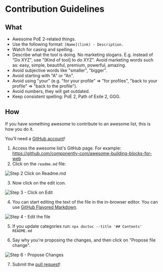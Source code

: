 # Contribution Guidelines

## What

- Awesome PoE 2-related things.
- Use the following format: `[Name](link) - Description.`
- Watch for casing and spelling.
- Describe what the tool is doing. No marketing slogans. E.g. instead of "Do XYZ", use "[Kind of tool] to do XYZ". Avoid marketing words such as: easy, simple, beautiful, premium, powerful, amazing.
- Avoid subjective words like "smaller", "bigger".
- Avoid starting with "A" or "An".
- Avoid using "your" (e.g. "for your profile" => "for profiles", "back to your profile" => "back to the profile").
- Avoid numbers, they will get outdated.
- Keep consistent spelling: PoE 2, Path of Exile 2, GGG.

## How

If you have something awesome to contribute to an awesome list, this is how you do it.

You'll need a [GitHub account](https://github.com/join)!

1. Access the awesome list's GitHub page. For example: https://github.com/componently-com/awesome-building-blocks-for-web
2. Click on the `readme.md` file:

![Step 2 Click on Readme.md](https://cloud.githubusercontent.com/assets/170270/9402920/53a7e3ea-480c-11e5-9d81-aecf64be55eb.png)

3. Now click on the edit icon.

![Step 3 - Click on Edit](https://cloud.githubusercontent.com/assets/170270/9402927/6506af22-480c-11e5-8c18-7ea823530099.png)

4. You can start editing the text of the file in the in-browser editor. You can use [GitHub Flavored Markdown](https://help.github.com/articles/github-flavored-markdown/).

![Step 4 - Edit the file](https://cloud.githubusercontent.com/assets/170270/9402932/7301c3a0-480c-11e5-81f5-7e343b71674f.png)

5. If you update categories run: `npx doctoc --title '## Contents' README.md`

6. Say why you're proposing the changes, and then click on "Propose file change".

![Step 6 - Propose Changes](https://cloud.githubusercontent.com/assets/170270/9402937/7dd0652a-480c-11e5-9138-bd14244593d5.png)

7. Submit the [pull request](https://help.github.com/articles/using-pull-requests/)!
